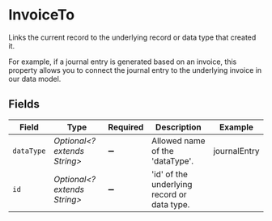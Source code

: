 # InvoiceTo

Links the current record to the underlying record or data type that created it. 

For example, if a journal entry is generated based on an invoice, this property allows you to connect the journal entry to the underlying invoice in our data model. 


## Fields

| Field                                       | Type                                        | Required                                    | Description                                 | Example                                     |
| ------------------------------------------- | ------------------------------------------- | ------------------------------------------- | ------------------------------------------- | ------------------------------------------- |
| `dataType`                                  | *Optional<? extends String>*                | :heavy_minus_sign:                          | Allowed name of the 'dataType'.             | journalEntry                                |
| `id`                                        | *Optional<? extends String>*                | :heavy_minus_sign:                          | 'id' of the underlying record or data type. |                                             |